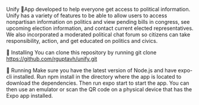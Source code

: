 Unify
🎏App developed to help everyone get access to political information. Unify has a variety of features to be able to allow users to access nonpartisan information on politics and view pending bills in congress, see upcoming election information, and contact current elected representatives. We also incorporated a moderated political chat forum so citizens can take responsibility, action, and get educated on politics and civics.

🚀 Installing
You can clone this repository by running git clone https://github.com/rguptavh/unify.git

🏃‍ Running
Make sure you have the latest version of Node.js and have expo-cli installed. Run npm install in the directory where the app is located to download the dependencies. Then run expo start to start the app. You can then use an emulator or scan the QR code on a physical device that has the Expo app installed.
